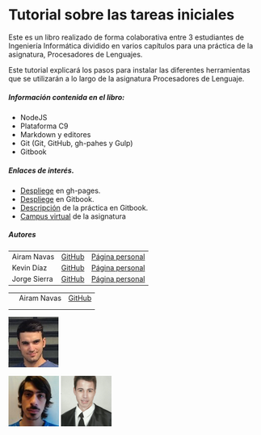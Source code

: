 # Tutorial sobre las tareas iniciales
Este es un libro realizado de forma colaborativa entre 3 estudiantes de Ingeniería Informática dividido en varios capítulos para una práctica de la asignatura, Procesadores de Lenguajes.

Este tutorial explicará los pasos para instalar las diferentes herramientas que se utilizarán a lo largo de la asignatura Procesadores de Lenguaje.

##### Información contenida en el libro:

- NodeJS
- Plataforma C9
- Markdown y editores
- Git (Git, GitHub, gh-pahes y Gulp)
- Gitbook

##### Enlaces de interés.
 - [Despliege](https://ull-esit-pl-1617.github.io/tareas-iniciales-airam-jorge/) en gh-pages.
 - [Despliege](https://www.gitbook.com/book/ediolot/tareas-iniciales/details) en Gitbook.
 - [Descripción](https://casianorodriguezleon.gitbooks.io/ull-esit-1617/practicas/practicatareasiniciales.html) de la práctica en Gitbook.
 - [Campus virtual](https://campusvirtual.ull.es/1617/course/view.php?id=1148) de la asignatura
 
##### Autores

<table>
 <tr>
  <td> Airam Navas </td>
  <td> <a href="https://github.com/AiramNavas">GitHub</a> </td>
  <td> <a href="https://airamnavas.github.io/">Página personal</a> </td>
 </tr>
 <tr>
 <td> Kevin Díaz </td>
 
 
 <td> <a href="https://github.com/alu010088062">GitHub</a> </td>
 <td> <a href="https://alu010088062.github.io/">Página personal</a></td>
 </tr>
 <tr>
 <td> Jorge Sierra  </td>
 <td> <a href="https://github.com/Ediolot">GitHub</a>  </td>
 <td> <a href="https://ediolot.github.io/">Página personal</a> </td>
 </tr>
</table>

|    |  |  |
| ------------ |-------------| -----|
| | Airam Navas   | [GitHub](https://github.com/AiramNavas) | [Página personal](https://airamnavas.github.io/) |
|       |       |    |
| |      |    

 ![](/assets/airam.png) 

[![](/assets/jorge.jpg)]()  [![](/assets/kevin.png)](5)


